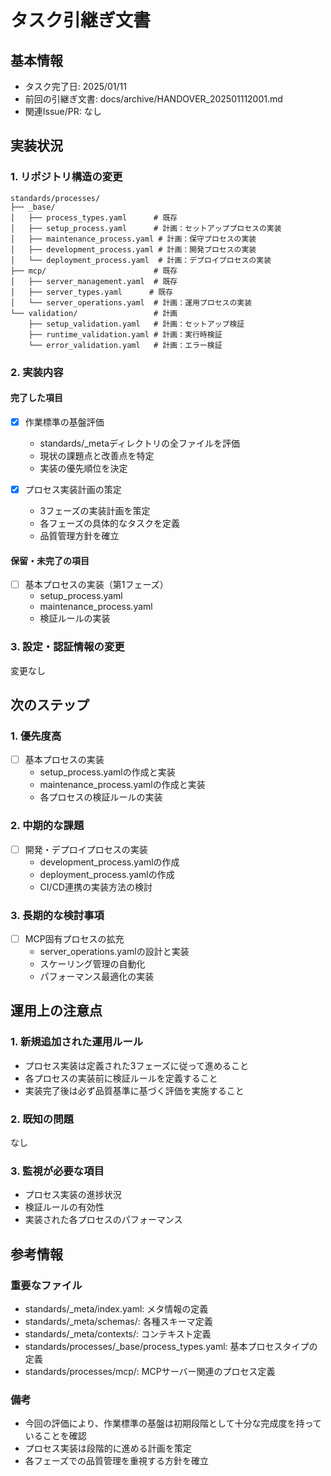 # タスク引継ぎ文書

## 基本情報

- タスク完了日: 2025/01/11
- 前回の引継ぎ文書: docs/archive/HANDOVER_202501112001.md
- 関連Issue/PR: なし

## 実装状況

### 1. リポジトリ構造の変更

```
standards/processes/
├── _base/
│   ├── process_types.yaml      # 既存
│   ├── setup_process.yaml      # 計画：セットアッププロセスの実装
│   ├── maintenance_process.yaml # 計画：保守プロセスの実装
│   ├── development_process.yaml # 計画：開発プロセスの実装
│   └── deployment_process.yaml  # 計画：デプロイプロセスの実装
├── mcp/                        # 既存
│   ├── server_management.yaml  # 既存
│   ├── server_types.yaml      # 既存
│   └── server_operations.yaml  # 計画：運用プロセスの実装
└── validation/                 # 計画
    ├── setup_validation.yaml   # 計画：セットアップ検証
    ├── runtime_validation.yaml # 計画：実行時検証
    └── error_validation.yaml   # 計画：エラー検証
```

### 2. 実装内容

#### 完了した項目

- [x] 作業標準の基盤評価
  - standards/_metaディレクトリの全ファイルを評価
  - 現状の課題点と改善点を特定
  - 実装の優先順位を決定

- [x] プロセス実装計画の策定
  - 3フェーズの実装計画を策定
  - 各フェーズの具体的なタスクを定義
  - 品質管理方針を確立

#### 保留・未完了の項目

- [ ] 基本プロセスの実装（第1フェーズ）
  - setup_process.yaml
  - maintenance_process.yaml
  - 検証ルールの実装

### 3. 設定・認証情報の変更

変更なし

## 次のステップ

### 1. 優先度高

- [ ] 基本プロセスの実装
  - setup_process.yamlの作成と実装
  - maintenance_process.yamlの作成と実装
  - 各プロセスの検証ルールの実装

### 2. 中期的な課題

- [ ] 開発・デプロイプロセスの実装
  - development_process.yamlの作成
  - deployment_process.yamlの作成
  - CI/CD連携の実装方法の検討

### 3. 長期的な検討事項

- [ ] MCP固有プロセスの拡充
  - server_operations.yamlの設計と実装
  - スケーリング管理の自動化
  - パフォーマンス最適化の実装

## 運用上の注意点

### 1. 新規追加された運用ルール

- プロセス実装は定義された3フェーズに従って進めること
- 各プロセスの実装前に検証ルールを定義すること
- 実装完了後は必ず品質基準に基づく評価を実施すること

### 2. 既知の問題

なし

### 3. 監視が必要な項目

- プロセス実装の進捗状況
- 検証ルールの有効性
- 実装された各プロセスのパフォーマンス

## 参考情報

### 重要なファイル

- standards/_meta/index.yaml: メタ情報の定義
- standards/_meta/schemas/: 各種スキーマ定義
- standards/_meta/contexts/: コンテキスト定義
- standards/processes/_base/process_types.yaml: 基本プロセスタイプの定義
- standards/processes/mcp/: MCPサーバー関連のプロセス定義

### 備考

- 今回の評価により、作業標準の基盤は初期段階として十分な完成度を持っていることを確認
- プロセス実装は段階的に進める計画を策定
- 各フェーズでの品質管理を重視する方針を確立
